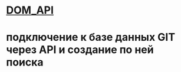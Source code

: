 # [DOM_API]( https://podgorny.github.io/DOM_API/)
# подключение к базе данных GIT через API и создание по ней поиска
